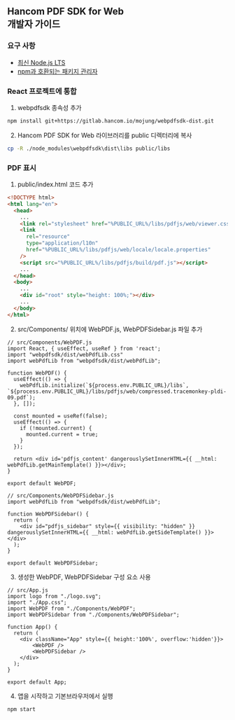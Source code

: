 ## Hancom PDF SDK for Web<br/>개발자 가이드


### 요구 사항

- [최신 Node.js LTS](https://nodejs.org/en/download)
- [npm과 호환되는 패키지 관리자](https://docs.npmjs.com/about-npm)

### React 프로젝트에 통합

1. webpdfsdk 종속성 추가

```bash
npm install git+https://gitlab.hancom.io/mojung/webpdfsdk-dist.git
```

2. Hancom PDF SDK for Web 라이브러리를 public 디렉터리에 복사
```bash
cp -R ./node_modules\webpdfsdk\dist\libs public/libs
```

### PDF 표시
1. public/index.html 코드 추가
```html
<!DOCTYPE html>
<html lang="en">
  <head>
    ...
    <link rel="stylesheet" href="%PUBLIC_URL%/libs/pdfjs/web/viewer.css" />
    <link
      rel="resource"
      type="application/l10n"
      href="%PUBLIC_URL%/libs/pdfjs/web/locale/locale.properties"
    />
    <script src="%PUBLIC_URL%/libs/pdfjs/build/pdf.js"></script>
    ...
  </head>
  <body>
    ...
    <div id="root" style="height: 100%;"></div>
    ...
  </body>
</html>
```

2. src/Components/ 위치에 WebPDF.js, WebPDFSidebar.js 파일 추가

```nodejs
// src/Components/WebPDF.js
import React, { useEffect, useRef } from 'react';
import "webpdfsdk/dist/webPdfLib.css"
import webPdfLib from "webpdfsdk/dist/webPdfLib";

function WebPDF() {
  useEffect(() => {
    webPdfLib.initialize(`${process.env.PUBLIC_URL}/libs`, `${process.env.PUBLIC_URL}/libs/pdfjs/web/compressed.tracemonkey-pldi-09.pdf`);
  }, []);
  
  const mounted = useRef(false);
  useEffect(() => {
    if (!mounted.current) {
      mounted.current = true;
    }
  });

  return <div id='pdfjs_content' dangerouslySetInnerHTML={{ __html: webPdfLib.getMainTemplate() }}></div>;
}

export default WebPDF;
```

```nodejs
// src/Components/WebPDFSidebar.js
import webPdfLib from "webpdfsdk/dist/webPdfLib";

function WebPDFSidebar() {
  return (
    <div id="pdfjs_sidebar" style={{ visibility: "hidden" }} dangerouslySetInnerHTML={{ __html: webPdfLib.getSideTemplate() }}></div>
  );
}

export default WebPDFSidebar;
```

3. 생성한 WebPDF, WebPDFSidebar 구성 요소 사용
```nodejs
// src/App.js
import logo from "./logo.svg";
import "./App.css";
import WebPDF from "./Components/WebPDF";
import WebPDFSidebar from "./Components/WebPDFSidebar";

function App() {
  return (
    <div className="App" style={{ height:'100%', overflow:'hidden'}}>
        <WebPDF />
        <WebPDFSidebar />
    </div>
  );
}

export default App;
```

4. 앱을 시작하고 기본브라우저에서 실행
```bash
npm start
```